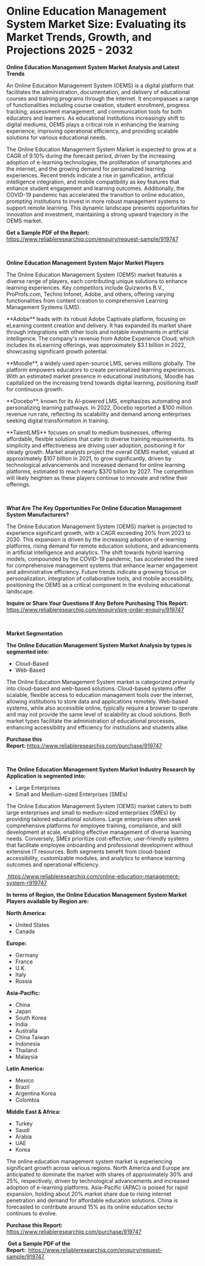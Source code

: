 <p><h1>Online Education Management System Market Size: Evaluating its Market Trends, Growth, and Projections 2025 - 2032</h1></p><p><strong>Online Education Management System Market Analysis and Latest Trends</strong></p>
<p><p>An Online Education Management System (OEMS) is a digital platform that facilitates the administration, documentation, and delivery of educational courses and training programs through the internet. It encompasses a range of functionalities including course creation, student enrollment, progress tracking, assessment management, and communication tools for both educators and learners. As educational institutions increasingly shift to digital mediums, OEMS plays a critical role in enhancing the learning experience, improving operational efficiency, and providing scalable solutions for various educational needs.</p><p>The Online Education Management System Market is expected to grow at a CAGR of 9.10% during the forecast period, driven by the increasing adoption of e-learning technologies, the proliferation of smartphones and the internet, and the growing demand for personalized learning experiences. Recent trends indicate a rise in gamification, artificial intelligence integration, and mobile compatibility as key features that enhance student engagement and learning outcomes. Additionally, the COVID-19 pandemic has accelerated the transition to online education, prompting institutions to invest in more robust management systems to support remote learning. This dynamic landscape presents opportunities for innovation and investment, maintaining a strong upward trajectory in the OEMS market.</p></p>
<p><strong>Get a Sample PDF of the Report:&nbsp;</strong> <a href="https://www.reliableresearchiq.com/enquiry/request-sample/919747?utm_campaign=3075&utm_medium=2&utm_source=Github&utm_content=ia&utm_term=16042025&utm_id=online-education-management-system">https://www.reliableresearchiq.com/enquiry/request-sample/919747</a></p>
<p>&nbsp;</p>
<p><strong>Online Education Management System Major Market Players</strong></p>
<p><p>The Online Education Management System (OEMS) market features a diverse range of players, each contributing unique solutions to enhance learning experiences. Key competitors include Quizworks B.V., ProProfs.com, Techno Infonet, Adobe, and others, offering varying functionalities from content creation to comprehensive Learning Management Systems (LMS). </p><p>**Adobe** leads with its robust Adobe Captivate platform, focusing on eLearning content creation and delivery. It has expanded its market share through integrations with other tools and notable investments in artificial intelligence. The company's revenue from Adobe Experience Cloud, which includes its eLearning offerings, was approximately $3.1 billion in 2022, showcasing significant growth potential.</p><p>**Moodle**, a widely used open-source LMS, serves millions globally. The platform empowers educators to create personalized learning experiences. With an estimated market presence in educational institutions, Moodle has capitalized on the increasing trend towards digital learning, positioning itself for continuous growth.</p><p>**Docebo**, known for its AI-powered LMS, emphasizes automating and personalizing learning pathways. In 2022, Docebo reported a $100 million revenue run rate, reflecting its scalability and demand among enterprises seeking digital transformation in training.</p><p>**TalentLMS** focuses on small to medium businesses, offering affordable, flexible solutions that cater to diverse training requirements. Its simplicity and effectiveness are driving user adoption, positioning it for steady growth. Market analysts project the overall OEMS market, valued at approximately $107 billion in 2021, to grow significantly, driven by technological advancements and increased demand for online learning platforms, estimated to reach nearly $370 billion by 2027. The competition will likely heighten as these players continue to innovate and refine their offerings.</p></p>
<p>&nbsp;</p>
<p><strong>What Are The Key Opportunities For Online Education Management System Manufacturers?</strong></p>
<p><p>The Online Education Management System (OEMS) market is projected to experience significant growth, with a CAGR exceeding 20% from 2023 to 2030. This expansion is driven by the increasing adoption of e-learning platforms, rising demand for remote education solutions, and advancements in artificial intelligence and analytics. The shift towards hybrid learning models, compounded by the COVID-19 pandemic, has accelerated the need for comprehensive management systems that enhance learner engagement and administrative efficiency. Future trends indicate a growing focus on personalization, integration of collaborative tools, and mobile accessibility, positioning the OEMS as a critical component in the evolving educational landscape.</p></p>
<p><strong>Inquire or Share Your Questions If Any Before Purchasing This Report:</strong> <a href="https://www.reliableresearchiq.com/enquiry/pre-order-enquiry/919747?utm_campaign=3075&utm_medium=2&utm_source=Github&utm_content=ia&utm_term=16042025&utm_id=online-education-management-system">https://www.reliableresearchiq.com/enquiry/pre-order-enquiry/919747</a></p>
<p>&nbsp;</p>
<p><strong>Market Segmentation</strong></p>
<p><strong>The Online Education Management System Market Analysis by types is segmented into:</strong></p>
<p><ul><li>Cloud-Based</li><li>Web-Based</li></ul></p>
<p><p>The Online Education Management System market is categorized primarily into cloud-based and web-based solutions. Cloud-based systems offer scalable, flexible access to education management tools over the internet, allowing institutions to store data and applications remotely. Web-based systems, while also accessible online, typically require a browser to operate and may not provide the same level of scalability as cloud solutions. Both market types facilitate the administration of educational processes, enhancing accessibility and efficiency for institutions and students alike.</p></p>
<p><strong>Purchase this Report:&nbsp;</strong><a href="https://www.reliableresearchiq.com/purchase/919747?utm_campaign=3075&utm_medium=2&utm_source=Github&utm_content=ia&utm_term=16042025&utm_id=online-education-management-system">https://www.reliableresearchiq.com/purchase/919747</a></p>
<p>&nbsp;</p>
<p><strong>The Online Education Management System Market Industry Research by Application is segmented into:</strong></p>
<p><ul><li>Large Enterprises</li><li>Small and Medium-sized Enterprises (SMEs)</li></ul></p>
<p><p>The Online Education Management System (OEMS) market caters to both large enterprises and small to medium-sized enterprises (SMEs) by providing tailored educational solutions. Large enterprises often seek comprehensive platforms for employee training, compliance, and skill development at scale, enabling effective management of diverse learning needs. Conversely, SMEs prioritize cost-effective, user-friendly systems that facilitate employee onboarding and professional development without extensive IT resources. Both segments benefit from cloud-based accessibility, customizable modules, and analytics to enhance learning outcomes and operational efficiency.</p></p>
<p><a href="https://www.reliableresearchiq.com/online-education-management-system-r919747?utm_campaign=3075&utm_medium=2&utm_source=Github&utm_content=ia&utm_term=16042025&utm_id=online-education-management-system">&nbsp;https://www.reliableresearchiq.com/online-education-management-system-r919747</a></p>
<p><strong>In terms of Region, the Online Education Management System Market Players available by Region are:</strong></p>
<p>
    <p> <strong> North America: </strong>
        <ul>
            <li>United States</li>
            <li>Canada</li>
        </ul>
        </p> 
    <p> <strong> Europe: </strong>
        <ul>
            <li>Germany</li>
            <li>France</li>
            <li>U.K.</li>
            <li>Italy</li>
            <li>Russia</li>
        </ul>
        </p> 
    <p> <strong> Asia-Pacific: </strong>
        <ul>
            <li>China</li>
            <li>Japan</li>
            <li>South Korea</li>
            <li>India</li>
            <li>Australia</li>
            <li>China Taiwan</li>
            <li>Indonesia</li>
            <li>Thailand</li>
            <li>Malaysia</li>
        </ul>
        </p> 
    <p> <strong> Latin America: </strong>
        <ul>
            <li>Mexico</li>
            <li>Brazil</li>
            <li>Argentina Korea</li>
            <li>Colombia</li>
        </ul>
        </p> 
    <p> <strong> Middle East & Africa: </strong>
        <ul>
            <li>Turkey</li>
            <li>Saudi</li>
            <li>Arabia</li>
            <li>UAE</li>
            <li>Korea</li>
        </ul>
    </p>
    </p>
<p><p>The online education management system market is experiencing significant growth across various regions. North America and Europe are anticipated to dominate the market with shares of approximately 30% and 25%, respectively, driven by technological advancements and increased adoption of e-learning platforms. Asia-Pacific (APAC) is poised for rapid expansion, holding about 20% market share due to rising internet penetration and demand for affordable education solutions. China is forecasted to contribute around 15% as its online education sector continues to evolve.</p></p>
<p><strong>Purchase this Report: </strong><a href="https://www.reliableresearchiq.com/purchase/919747?utm_campaign=3075&utm_medium=2&utm_source=Github&utm_content=ia&utm_term=16042025&utm_id=online-education-management-system">https://www.reliableresearchiq.com/purchase/919747</a></p>
<p>&nbsp;<strong>Get a Sample PDF of the Report:&nbsp;&nbsp;</strong><a href="https://www.reliableresearchiq.com/enquiry/request-sample/919747?utm_campaign=3075&utm_medium=2&utm_source=Github&utm_content=ia&utm_term=16042025&utm_id=online-education-management-system">https://www.reliableresearchiq.com/enquiry/request-sample/919747</a></p>
<p><strong></strong></p>
<p><p></p><p></p><p></p></p>